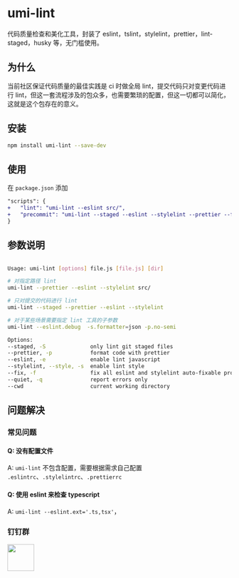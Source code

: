 # umi-lint

代码质量检查和美化工具，封装了 eslint，tslint，stylelint，prettier，lint-staged，husky 等，无门槛使用。

## 为什么

当前社区保证代码质量的最佳实践是 ci 时做全局 lint，提交代码只对变更代码进行 lint，但这一套流程涉及的包众多，也需要繁琐的配置，但这一切都可以简化，这就是这个包存在的意义。

## 安装

```bash
npm install umi-lint --save-dev
```

## 使用

在 `package.json` 添加

```diff
"scripts": {
+   "lint": "umi-lint --eslint src/",
+   "precommit": "umi-lint --staged --eslint --stylelint --prettier --fix",
}
```

## 参数说明

```bash

Usage: umi-lint [options] file.js [file.js] [dir]

# 对指定路径 lint
umi-lint --prettier --eslint --stylelint src/

# 只对提交的代码进行 lint
umi-lint --staged --prettier --eslint --stylelint

# 对于某些场景需要指定 lint 工具的子参数
umi-lint --eslint.debug  -s.formatter=json -p.no-semi

Options:
--staged, -S              only lint git staged files                          [boolean] [default: false]
--prettier, -p            format code with prettier                           [boolean] [default: false]
--eslint, -e              enable lint javascript                              [boolean] [default: false]
--stylelint, --style, -s  enable lint style                                   [boolean] [default: false]
--fix, -f                 fix all eslint and stylelint auto-fixable problems  [boolean] [default: false]
--quiet, -q               report errors only                                  [boolean] [default: false]
--cwd                     current working directory                             [default: process.cwd()]
```

## 问题解决

### 常见问题

#### Q: 没有配置文件

A: `umi-lint` 不包含配置，需要根据需求自己配置 `.eslintrc`、`.stylelintrc`、`.prettierrc`

#### Q: 使用 eslint 来检查 typescript

A: `umi-lint --eslint.ext='.ts,tsx'`，

### 钉钉群

<img src="https://gw.alipayobjects.com/zos/rmsportal/jPXcQOlGLnylGMfrKdBz.jpg" width="60" />
